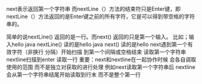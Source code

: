 next表示返回第一个字符串
而nextLine（）方法的结束符只是Enter键，即nextLine（）方法返回的是Enter键之前的所有字符，它是可以得到带空格的字符串的。

简单的说nextLine() 返回的是一行。而next() 返回的只是第一个输入。 
比如；输入hello java 
nextLine() 读的是hello java 
next() 读的是hello 
next遇到第一个有效字符（非换行 分隔）开始扫描 到第一个间隔或空格结束 读取第一个字符串
nextline扫描到enter 读取一行
重要：next和nextline在一起协作时候 会各自调取使用的范围 而不是独立对获取的进行处理 例如next读取第一个字符串后 nextline会从第一个字符串结尾开始读取到行末 而不是整个第一行 